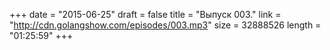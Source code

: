 +++
date = "2015-06-25"
draft = false
title = "Выпуск 003."
link = "http://cdn.golangshow.com/episodes/003.mp3"
size = 32888526
length = "01:25:59"
+++
